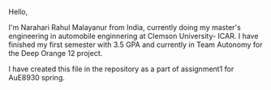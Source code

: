Hello,

I'm Narahari Rahul Malayanur from India, currently doing my master's engineering in automobile enginnering at Clemson University- ICAR. I have finished my first semester with 3.5 GPA and currently in Team Autonomy for the  Deep Orange 12 project. 

 I have created this file in the repository as a part of assignment1 for AuE8930 spring.  
